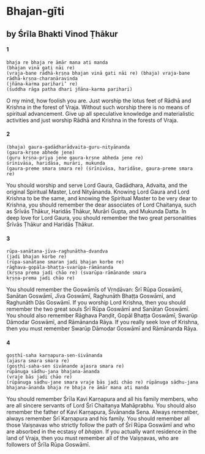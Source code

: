 # Bhajan-gīti

## by Śrīla Bhakti Vinod Ṭhākur

#### 1

    bhaja re bhaja re āmār mana ati manda
    (bhajan vinā gati nāi re)
    (vraja-bane rādhā-kṛṣṇa bhajan vinā gati nāi re) (bhaja) vraja-bane rādhā-kṛṣṇa-charaṇāravinda
    (jñāna-karma parihari’ re)
    (śuddha rāga patha dhari jñāna-karma parihari)

O my mind, how foolish you are. Just worship the lotus feet of Rādhā and Krishna in the forest of Vraja. Without such worship there is no means of spiritual advancement. Give up all speculative knowledge and materialistic activities and just worship Rādhā and Krishna in the forests of Vraja.

#### 2

    (bhaja) gaura-gadādharādvaita-guru-nityānanda
    (gaura-kṛṣṇe abhede jene)
    (guru kṛṣṇa-priya jene gaura-kṛṣne abheda jene re)
    śrīnivāsa, haridāsa, murāri, mukunda
    (gaura-preme smara smara re) (śrīnivāsa, haridāse, gaura-preme smara re)

You  should  worship  and  serve  Lord  Gaura, Gadādhara, Advaita, and the original Spiritual Master, Lord Nityānanda. Knowing Lord Gaura and Lord Krishna to be the same, and knowing the Spiritual Master to be very dear to Krishna, you should remember the dear associates of Lord Chaitanya, such as Śrīvās Ṭhākur, Haridās Ṭhākur, Murāri Gupta, and Mukunda Datta. In deep love for Lord Gaura, you should remember the two great personalities Śrīvās Ṭhākur and Haridās Ṭhākur.

#### 3

    rūpa-sanātana-jīva-raghunātha-dvandva
    (jadi bhajan korbe re)
    (rūpa-sanātane smaran jadi bhajan korbe re)
    rāghava-gopāla-bhaṭṭa-svarūpa-rāmānanda
    (kṛṣṇa prema jadi chāo re) (svarūpa-rāmānande smara
    kṛṣṇa-prema jadi chāo re)

You should remember the Goswāmīs of Vṛndāvan: Śrī Rūpa Goswāmī, Sanātan Goswāmī, Jīva Goswāmī, Raghunāth  Bhaṭṭa  Goswāmī,  and  Raghunāth  Dās Goswāmī. If you worship Lord Krishna, then you should remember the two great souls Śrī Rūpa Goswāmī and Sanātan Goswāmī. You should also remember Rāghava Paṇḍit, Gopāl Bhaṭṭa Goswāmī, Swarūp Dāmodar Goswāmī, and Rāmānanda Rāya. If you really seek love of Krishna, then you must remember Swarūp Dāmodar Goswāmī and Rāmānanda Rāya.

#### 4

    goṣṭhī-saha karṇapura-sen-śivānanda
    (ajasra smara smara re)
    (goṣṭhī-saha-sen śivānande ajasra smara re)
    rūpānuga sādhu-jana bhajana-ānanda
    (vraje bās jadi chāo re)
    (rūpānuga sādhu-jane smara vraje bās jadi chāo re) rūpānuga sādhu-jana bhajana-ānanda bhaja re bhaja re āmār mana ati manda

You should remember Śrīla Kavi Karṇapura and all his family members, who are all sincere servants of Lord Śrī Chaitanya Mahāprabhu. You should also remember the father of Kavi Karṇapura, Śivānanda Sena. Always remember, always remember Śrī Karṇapura and his family. You should remember all those Vaiṣṇavas who strictly follow the path of Śrī Rūpa Goswāmī and who are absorbed in the ecstasy of *bhajan*. If you actually want residence in the land of Vraja, then you must remember all of the Vaiṣṇavas, who are followers of Śrīla Rūpa Goswāmī.


